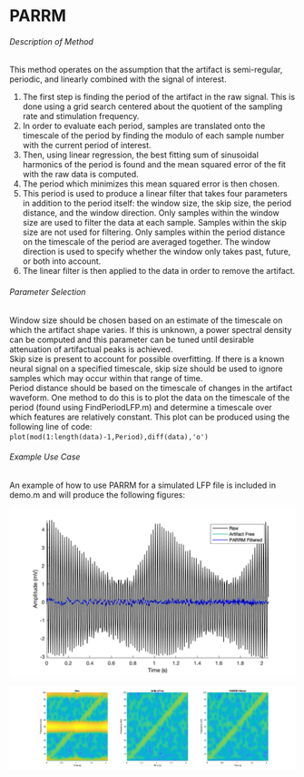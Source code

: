 # PARRM

###### Description of Method
This method operates on the assumption that the artifact is semi-regular, periodic, and linearly combined with the signal of interest.

  1. The first step is finding the period of the artifact in the raw signal. This is done using a grid search centered about the quotient of the sampling rate and stimulation frequency. 
  2. In order to evaluate each period, samples are translated onto the timescale of the period by finding the modulo of each sample number with the current period of interest. 
  3. Then, using linear regression, the best fitting sum of sinusoidal harmonics of the period is found and the mean squared error of the fit with the raw data is computed. 
  4. The period which minimizes this mean squared error is then chosen. 
  5. This period is used to produce a linear filter that takes four parameters in addition to the period itself: the window size, the skip size, the period distance, and the window direction. Only samples within the window size are used to filter the data at each sample. Samples within the skip size are not used for filtering. Only samples within the period distance on the timescale of the period are averaged together. The window direction is used to specify whether the window only takes past, future, or both into account. 
  6. The linear filter is then applied to the data in order to remove the artifact.

###### Parameter Selection
Window size should be chosen based on an estimate of the timescale on which the artifact shape varies. If this is unknown, a power spectral density can be computed and this parameter can be tuned until desirable attenuation of artifactual peaks is achieved.  
Skip size is present to account for possible overfitting. If there is a known neural signal on a specified timescale, skip size should be used to ignore samples which may occur within that range of time.  
Period distance should be based on the timescale of changes in the artifact waveform. One method to do this is to plot the data on the timescale of the period (found using FindPeriodLFP.m) and determine a timescale over which features are relatively constant. This plot can be produced using the following line of code:  
    `plot(mod(1:length(data)-1,Period),diff(data),'o')`

###### Example Use Case
An example of how to use PARRM for a simulated LFP file is included in demo.m and will produce the following figures:

![Time Domain PARRM](TDDemo.jpg)

![Frequency Domain PARRM](SpecDemo.jpg)
